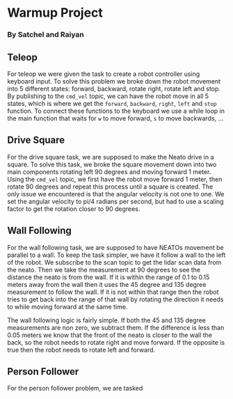 # Warmup Project
### By Satchel and Raiyan

##  Teleop

For teleop we were given the task to create a robot controller using keyboard input. To solve this problem we broke down the robot movement into 5 different states: forward, backward, rotate right, rotate left and stop. By publishing to the `cmd_vel` topic, we can have the robot move in all 5 states, which is where we get the `forward`, `backward`, `right`, `left` and `stop` function. To connect these functions to the keyboard we use a while loop in the main function that waits for `w` to move forward, `s` to move backwards, ...

## Drive Square

For the drive square task, we are supposed to make the Neato drive in a square. To solve this task, we broke the square movement down into two main components rotating left 90 degrees and moving forward 1 meter. Using the `cmd_vel` topic, we first have the robot move forward 1 meter, then rotate 90 degrees and repeat this process until a square is created. The only issue we encountered is that the angular velocity is not one to one. We set the angular velocity to pi/4 radians per second, but had to use a scaling factor to get the rotation closer to 90 degrees. 

## Wall Following

For the wall following task, we are supposed to have NEATOs movement be parallel to a wall. To keep the task simpler, we have it follow a wall to the left of the robot. We subscribe to the scan topic to get the lidar scan data from the neato. Then we take the measurement at 90 degrees to see the distance the neato is from the wall. If it is within the range of 0.1 to 0.15 meters away from the wall then it uses the 45 degree and 135 degree measurement to follow the wall. If it is not within that range then the robot tries to get back into the range of that wall by rotating the direction it needs to while moving forward at the same time. 

The wall following logic is fairly simple. If both the 45 and 135 degree measurements are non zero, we subtract them. If the difference is less than 0.05 meters we know that the front of the neato is closer to the wall the back, so the robot needs to rotate right and move forward. If the opposite is true then the robot needs to rotate left and forward. 

## Person Follower 

For the person follower problem, we are tasked 